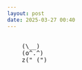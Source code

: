```yaml
---
layout: post
date: 2025-03-27 00:40
---
```


<pre><br>    (\__)<br>    (o^.^)<br>    z("_(")<br></pre>